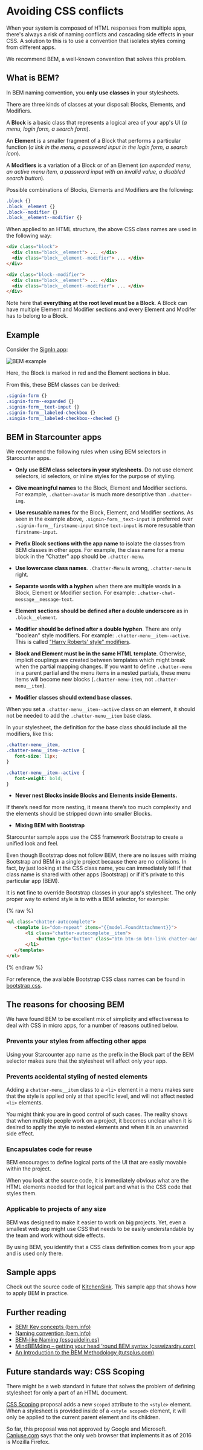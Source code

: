 # Avoiding CSS conflicts

When your system is composed of HTML responses from multiple apps, there's always a risk of naming conflicts and cascading side effects in your CSS. A solution to this is to use a convention that isolates styles coming from different apps.

We recommend BEM, a well-known convention that solves this problem.

## What is BEM?

In BEM naming convention, you **only use classes** in your stylesheets. 

There are three kinds of classes at your disposal: Blocks, Elements, and Modifiers.

A **Block** is a basic class that represents a logical area of your app's UI (*a menu, login form, a search form*).

An **Element** is a smaller fragment of a Block that performs a particular function (*a link in the menu, a password input in the login form, a search icon*).

A **Modifiers** is a variation of a Block or of an Element (*an expanded menu, an active menu item, a password input with an invalid value, a disabled search button*).

Possible combinations of Blocks, Elements and Modifiers are the following:

```css
.block {}
.block__element {}
.block--modifier {}
.block__element--modifier {}
```

When applied to an HTML structure, the above CSS class names are used in the following way:

```html
<div class="block">
  <div class="block__element"> ... </div>
  <div class="block__element--modifier"> ... </div>
</div>

<div class="block--modifier">
  <div class="block__element"> ... </div>
  <div class="block__element--modifier"> ... </div>
</div>
```

Note here that **everything at the root level must be a Block**. A Block can have multiple Element and Modifier sections and every Element and Modifer has to belong to a Block.

## Example

Consider the [SignIn app](https://github.com/starcounterapps/signin):

![BEM example](../../../assets/BEM-example.PNG)

Here, the Block is marked in red and the Element sections in blue.

From this, these BEM classes can be derived:

```css
.signin-form {}
.signin-form--expanded {}
.signin-form__text-input {}
.signin-form__labeled-checkbox {}
.singin-form__labeled-checkbox--checked {}
```

## BEM in Starcounter apps

We recommend the following rules when using BEM selectors in Starcounter apps.

* __Only use BEM class selectors in your stylesheets__. Do not use element selectors, id selectors, or inline styles for the purpose of styling.

* __Give meaningful names__ to the Block, Element and Modifier sections. For example, `.chatter-avatar` is much more descriptive than `.chatter-img`.

* __Use resusable names__ for the Block, Element, and Modifier sections. As seen in the example above, `.signin-form__text-input` is preferred over `.signin-form__firstname-input` since `text-input` is more resusable than `firstname-input`.

* __Prefix Block sections with the app name__ to isolate the classes from BEM classes in other apps. For example, the class name for a menu block in the "Chatter" app should be `.chatter-menu`.

* __Use lowercase class names__. `.Chatter-Menu` is wrong, `.chatter-menu` is right.

* __Separate words with a hyphen__ when there are multiple words in a Block, Element or Modifier section. For example: `.chatter-chat-message__message-text`.

* __Element sections should be defined after a double underscore__ as in `.block__element`.

* __Modifier should be defined after a double hyphen__. There are only "boolean" style modifiers. For example: `.chatter-menu__item--active`. This is called ["Harry Roberts' style" modifiers](https://en.bem.info/method/naming-convention/).

* __Block and Element must be in the same HTML template__. Otherwise, implicit couplings are created between templates which might break when the partial mapping changes. If you want to define `.chatter-menu` in a parent partial and the menu items in a nested partials, these menu items will become new blocks (`.chatter-menu-item`, not `.chatter-menu__item`).

* __Modifier classes should extend base classes__.

 When you set a `.chatter-menu__item--active` class on an element, it should not be needed to add the `.chatter-menu__item` base class.

 In your stylesheet, the definition for the base class should include all the modifiers, like this:

 ```css
.chatter-menu__item,
.chatter-menu__item--active {
    font-size: 11px;
}

 .chatter-menu__item--active {
    font-weight: bold;
}
```

* __Never nest Blocks inside Blocks and Elements inside Elements.__

 If there’s need for more nesting, it means there’s too much complexity and the elements should be stripped down into smaller Blocks.

* __Mixing BEM with Bootstrap__

 Starcounter sample apps use the CSS framework Bootstrap to create a unified look and feel.

 Even though Bootstrap does not follow BEM, there are no issues with mixing Bootstrap and BEM in a single project because there are no collisions. In fact, by just looking at the CSS class name, you can immediately tell if that class name is shared with other apps (Bootstrap) or if it's private to this particular app (BEM).

 It is **not** fine to override Bootstrap classes in your app's stylesheet. The only proper way to extend style is to with a BEM selector, for example:

 {% raw %}
 ```html
 <ul class="chatter-autocomplete">
    <template is="dom-repeat" items="{{model.FoundAttachment}}">
        <li class="chatter-autocomplete__item">
            <button type="button" class="btn btn-sm btn-link chatter-autocomplete__choose" onmousedown="++this.value;" value="{{item.ChooseTrigger$::click}}">{{item.NameAndType}}</button>
        </li>
    </template>
 </ul>
 ```
 {% endraw %}

 For reference, the available Bootstrap CSS class names can be found in [bootstrap.css](https://github.com/Starcounter/Starcounter/blob/develop/src/BuildSystem/ClientFiles/StaticFiles/sys/bootswatch/paper/bootstrap.css).

## The reasons for choosing BEM

We have found BEM to be excellent mix of simplicity and effectiveness to deal with CSS in micro apps, for a number of reasons outlined below.

### Prevents your styles from affecting other apps

Using your Starcounter app name as the prefix in the Block part of the BEM selector makes sure that the stylesheet will affect only your app.

### Prevents accidental styling of nested elements

Adding a `chatter-menu__item` class to a `<li>` element in a menu makes sure that the style is applied only at that specific level, and will not affect nested `<li>` elements.

You might think you are in good control of such cases. The reality shows that when multiple people work on a project, it becomes unclear when it is desired to apply the style to nested elements and when it is an unwanted side effect.

### Encapsulates code for reuse

BEM encourages to define logical parts of the UI that are easily movable within the project.

When you look at the source code, it is immediately obvious what are the HTML elements needed for that logical part and what is the CSS code that styles them.

### Applicable to projects of any size

BEM was designed to make it easier to work on big projects. Yet, even a smallest web app might use CSS that needs to be easily understandable by the team and work without side effects.

By using BEM, you identify that a CSS class definition comes from your app and is used only there.

## Sample apps

Check out the source code of [KitchenSink](https://github.com/StarcounterSamples/KitchenSink). This sample app that shows how to apply BEM in practice.

## Further reading

- [BEM: Key concepts (bem.info)](https://en.bem.info/method/key-concepts/)
- [Naming convention (bem.info)](https://en.bem.info/method/naming-convention/)
- [BEM-like Naming (cssguidelin.es)](http://cssguidelin.es/#bem-like-naming)
- [MindBEMding – getting your head ’round BEM syntax (csswizardry.com)](http://csswizardry.com/2013/01/mindbemding-getting-your-head-round-bem-syntax/)
- [An Introduction to the BEM Methodology (tutsplus.com)](http://webdesign.tutsplus.com/articles/an-introduction-to-the-bem-methodology--cms-19403)

## Future standards way: CSS Scoping

There might be a web standard in future that solves the problem of defining stylesheet for only a part of an HTML document.

[CSS Scoping](https://drafts.csswg.org/css-scoping/) proposal adds a new `scoped` attribute to the `<style>` element. When a stylesheet is provided inside of a `<style scoped>` element, it will only be applied to the current parent element and its children.

So far, this proposal was not approved by Google and Microsoft. [Caniuse.com](http://caniuse.com/#feat=style-scoped) says that the only web browser that implements it as of 2016 is Mozilla Firefox.

